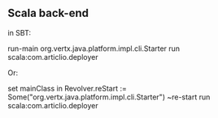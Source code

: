 ## Scala back-end

in SBT:

run-main org.vertx.java.platform.impl.cli.Starter run scala:com.articlio.deployer

Or:

set mainClass in Revolver.reStart := Some("org.vertx.java.platform.impl.cli.Starter")
~re-start run scala:com.articlio.deployer
